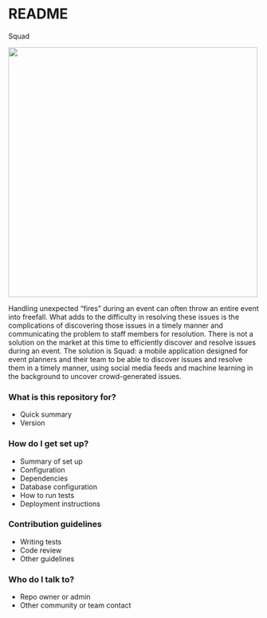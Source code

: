 # README #

Squad

<img src="http://bplaster.github.io/CTSplashThat/mock.png" width="500px">

Handling unexpected “fires” during an event can often throw an entire event into freefall. What adds to the difficulty in resolving these issues is the complications of discovering those issues in a timely manner and communicating the problem to staff members for resolution. There is not a solution on the market at this time to efficiently discover and resolve issues during an event. The solution is Squad: a mobile application designed for event planners and their team to be able to discover issues and resolve them in a timely manner, using social media feeds and machine learning in the background to uncover crowd-generated issues.

### What is this repository for? ###

* Quick summary
* Version

### How do I get set up? ###

* Summary of set up
* Configuration
* Dependencies
* Database configuration
* How to run tests
* Deployment instructions

### Contribution guidelines ###

* Writing tests
* Code review
* Other guidelines

### Who do I talk to? ###

* Repo owner or admin
* Other community or team contact
